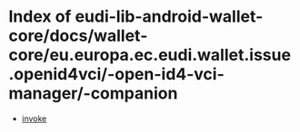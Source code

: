 # Index of eudi-lib-android-wallet-core/docs/wallet-core/eu.europa.ec.eudi.wallet.issue.openid4vci/-open-id4-vci-manager/-companion

- [invoke](/eudi-lib-android-wallet-core/docs/wallet-core/eu.europa.ec.eudi.wallet.issue.openid4vci/-open-id4-vci-manager/-companion/invoke/)